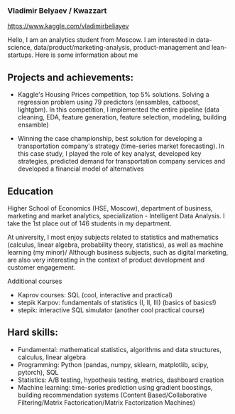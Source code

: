 ### Vladimir Belyaev / Kwazzart

https://www.kaggle.com/vladimirbeliayev

Hello, I am an analytics student from Moscow. I am interested in data-science, data/product/marketing-analysis, product-management and lean-startups. Here is some information about me

## Projects and achievements:
- Kaggle's Housing Prices competition, top 5% solutions. Solving a regression problem using 79 predictors (ensambles, catboost, lightgbm). In this competition, I implemented the entire pipeline (data cleaning, EDA, feature generation, feature selection, modeling, building ensamble)

- Winning the case championship, best solution for developing a transportation company's strategy (time-series market forecasting). In this case study, I played the role of key analyst, developed key strategies, predicted demand for transportation company services and developed a financial model of alternatives

## Education
Higher School of Economics (HSE, Moscow), department of business, marketing and market analytics, specialization - Intelligent Data Analysis.
I take the 1st place out of 146 students in my department.

At university, I most enjoy subjects related to statistics and mathematics (calculus, linear algebra, probability theory, statistics), as well as machine learning (my minor)/ Although business subjects, such as digital marketing, are also very interesting in the context of product development and customer engagement. 

Additional courses
- Kaprov courses: SQL (cool, interactive and practical)
- stepik Karpov: fundamentals of statistics (I, II, III) (basics of basics!)
- stepik: interactive SQL simulator (another cool practical course)

## Hard skills:
- Fundamental: mathematical statistics, algorithms and data structures, calculus, linear algebra
- Programming: Python (pandas, numpy, sklearn, matplotlib, scipy, pytorch), SQL
- Statistics: A/B testing, hypothesis testing, metrics, dashboard creation
- Machine learning: time-series prediction using gradient boostings, building recommendation systems (Content Based/Collaborative Filtering/Matrix Factorication/Matrix Factorization Machines)
